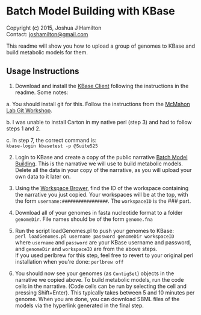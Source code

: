 # Batch Model Building with KBase
Copyright (c) 2015, Joshua J Hamilton  
Contact: joshamilton@gmail.com

This readme will show you how to upload a group of genomes to KBase and build metabolic models for them.

## Usage Instructions
1. Download and install the [KBase Client](https://github.com/ModelSEED/KBaseClient) following the instructions in the readme. Some notes:  

  a. You should install git for this. Follow the instructions from the [McMahon Lab Git Workshop](https://github.com/McMahonLab/git_wksp).  

  b. I was unable to install Carton in my native perl (step 3) and had to follow steps 1 and 2.  

  c. In step 7, the correct command is:  
   `kbase-login kbasetest -p @Suite525`

2. Login to KBase and create a copy of the public narrative [Batch Model Building](https://narrative.kbase.us/narrative/ws.9560.obj.2). This is the narrative we will use to build metabolic models. Delete all the data in your copy of the narrative, as you will upload your own data to it later on.

3. Using the [Workspace Brower](https://narrative.kbase.us/functional-site/#/ws/), find the ID of the workspace containing the narrative you just copied. Your workspaces will be at the top, with the form `username:#################`. The `workspaceID` is the ### part.

4. Download all of your genomes in fasta nucleotide format to a folder `genomeDir`. File names should be of the form `genome.fna`

6. Run the script loadGenomes.pl to push your genomes to KBase:  
`perl loadGenomes.pl username password genomeDir workspaceID`  
where `username` and `password` are your KBase username and password, and `genomeDir` and `workspaceID` are from the above steps.  
If you used perlbrew for this step, feel free to revert to your original perl installation when you're done: `perlbrew off`

7. You should now see your genomes (as `ContigSet`) objects in the narrative we copied above. To build metabolic models, run the code cells in the narrative. (Code cells can be run by selecting the cell and pressing Shift+Enter). This typically takes between 5 and 10 minutes per genome. When you are done, you can download SBML files of the models via the hyperlink generated in the final step.
